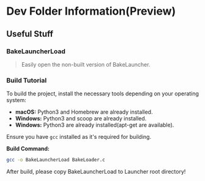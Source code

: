 # Dev Folder Information(Preview)

## Useful Stuff

### BakeLauncherLoad

> Easily open the non-built version of BakeLauncher.

### Build Tutorial

To build the project, install the necessary tools depending on your operating system:

- **macOS:** Python3 and Homebrew are already installed.
- **Windows:** Python3 and scoop are already installed.
- **Windows:** Python3 are already installed(apt-get are available).

Ensure you have `gcc` installed as it's required for building.

**Build Command:**
```bash
gcc -o BakeLauncherLoad BakeLoader.c
```
After build, please copy BakeLauncherLoad to Launcher root directory!

